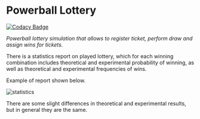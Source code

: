 # Powerball Lottery
[![Codacy Badge](https://api.codacy.com/project/badge/Grade/aba118605b2b4d25b7ff9108f4a2e006)](https://www.codacy.com/project/daryanekryach/powerball-lottery/dashboard?utm_source=github.com&amp;utm_medium=referral&amp;utm_content=daryanekryach/powerball-lottery&amp;utm_campaign=Badge_Grade_Dashboard)

*Powerball lottery simulation that allows to register ticket, perform draw and assign wins for tickets.*

There is a statistics report on played lottery, which for each winning combination includes theoretical and experimental probability of winning, as well as theoretical and experimental frequencies of wins.

Example of report shown below.

![statistics](https://image.ibb.co/gJJRg8/Capture.png)

There are some slight differences in theoretical and experimental results, but in general they are the same.
